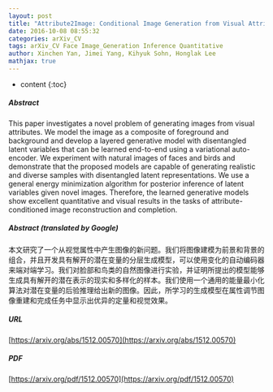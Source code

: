 ```yaml
---
layout: post
title: "Attribute2Image: Conditional Image Generation from Visual Attributes"
date: 2016-10-08 08:55:32
categories: arXiv_CV
tags: arXiv_CV Face Image_Generation Inference Quantitative
author: Xinchen Yan, Jimei Yang, Kihyuk Sohn, Honglak Lee
mathjax: true
---
```


* content
{:toc}

##### Abstract
This paper investigates a novel problem of generating images from visual attributes. We model the image as a composite of foreground and background and develop a layered generative model with disentangled latent variables that can be learned end-to-end using a variational auto-encoder. We experiment with natural images of faces and birds and demonstrate that the proposed models are capable of generating realistic and diverse samples with disentangled latent representations. We use a general energy minimization algorithm for posterior inference of latent variables given novel images. Therefore, the learned generative models show excellent quantitative and visual results in the tasks of attribute-conditioned image reconstruction and completion.

##### Abstract (translated by Google)
本文研究了一个从视觉属性中产生图像的新问题。我们将图像建模为前景和背景的组合，并且开发具有解开的潜在变量的分层生成模型，可以使用变化的自动编码器来端对端学习。我们对脸部和鸟类的自然图像进行实验，并证明所提出的模型能够生成具有解开的潜在表示的现实和多样化的样本。我们使用一个通用的能量最小化算法对潜在变量的后验推理给出新的图像。因此，所学习的生成模型在属性调节图像重建和完成任务中显示出优异的定量和视觉效果。

##### URL
[https://arxiv.org/abs/1512.00570](https://arxiv.org/abs/1512.00570)

##### PDF
[https://arxiv.org/pdf/1512.00570](https://arxiv.org/pdf/1512.00570)

